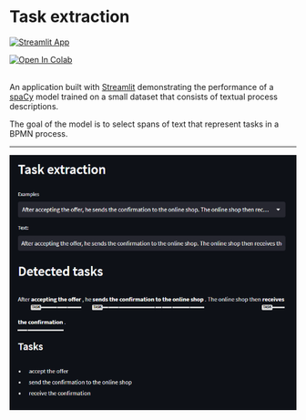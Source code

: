 # Task extraction

[![Streamlit App](https://static.streamlit.io/badges/streamlit_badge_black_white.svg)](https://jtlicardo-task-extraction-streamlit-app-y9yrzm.streamlit.app)

<a target="_blank" href="https://colab.research.google.com/github/jtlicardo/task-extraction/blob/main/task_extraction.ipynb">
  <img src="https://colab.research.google.com/assets/colab-badge.svg" alt="Open In Colab"/>
</a>
<br/><br/>

An application built with [Streamlit](https://streamlit.io/) demonstrating the performance of a [spaCy](https://spacy.io/) model trained on a small dataset that consists of textual process descriptions.

The goal of the model is to select spans of text that represent tasks in a BPMN process.

---

![image](image.png)

